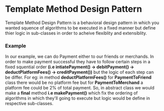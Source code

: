 # Template Method Design Pattern

Template Method Design Pattern is a behavioral design pattern in which you wanted squence of algorithms to be executed in a fixed manner but define thier logic in sub-classes in order to acheive flexiblity and extensiblity.

### Example

In our example, we can do Payment either to our friends or merchands. In order to make payment successful they have to follow certain steps in a fixed squential order **(i.e intiatePayment() -> debitPayment() -> deductPlatformFees() -> creditPayment())** but the logic of each step can be differ. For eg: in method **deductPlatformFees()** for **PaymentToFriend** class there would be no platform fee but for **PaymentToMerchand** a platform fee could be 2% of total payment. So, in abstract class we would make a **final** method **i.e makePayment()** which fix the ordering of algorithms in which they'll going to execute but logic would be define in respective sub-classes.